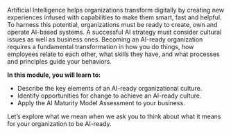 Artificial Intelligence helps organizations transform digitally by creating new experiences infused with capabilities to make them smart, fast and helpful. To harness this potential, organizations must be ready to create, own and operate AI-based systems. A successful AI strategy must consider cultural issues as well as business ones. Becoming an AI-ready organization requires a fundamental transformation in how you do things, how employees relate to each other, what skills they have, and what processes and principles guide your behaviors.

**In this module, you will learn to:**

* Describe the key elements of an AI-ready organizational culture.
* Identify opportunities for change to achieve an AI-ready culture.
* Apply the AI Maturity Model Assessment to your business.

Let’s explore what we mean when we ask you to think about what it means for your organization to be AI-ready.